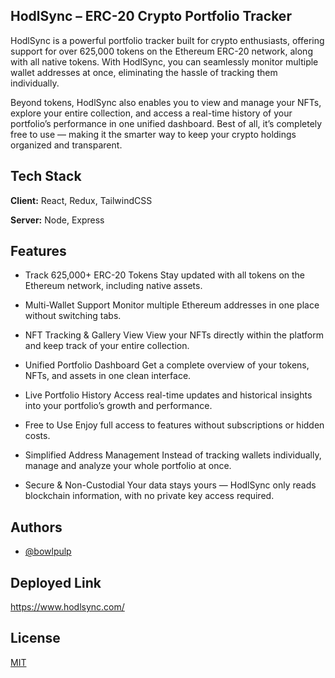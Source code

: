 ## HodlSync – ERC-20 Crypto Portfolio Tracker

HodlSync is a powerful portfolio tracker built for crypto enthusiasts, offering support for over 625,000 tokens on the Ethereum ERC-20 network, along with all native tokens. With HodlSync, you can seamlessly monitor multiple wallet addresses at once, eliminating the hassle of tracking them individually.

Beyond tokens, HodlSync also enables you to view and manage your NFTs, explore your entire collection, and access a real-time history of your portfolio’s performance in one unified dashboard. Best of all, it’s completely free to use — making it the smarter way to keep your crypto holdings organized and transparent.
## Tech Stack

**Client:** React, Redux, TailwindCSS

**Server:** Node, Express


## Features

- Track 625,000+ ERC-20 Tokens
Stay updated with all tokens on the Ethereum network, including native assets.

- Multi-Wallet Support
Monitor multiple Ethereum addresses in one place without switching tabs.

- NFT Tracking & Gallery View
View your NFTs directly within the platform and keep track of your entire collection.

- Unified Portfolio Dashboard
Get a complete overview of your tokens, NFTs, and assets in one clean interface.

- Live Portfolio History
Access real-time updates and historical insights into your portfolio’s growth and performance.

- Free to Use
Enjoy full access to features without subscriptions or hidden costs.

- Simplified Address Management
Instead of tracking wallets individually, manage and analyze your whole portfolio at once.

- Secure & Non-Custodial
Your data stays yours — HodlSync only reads blockchain information, with no private key access required.
## Authors

- [@bowlpulp](https://github.com/BowlPulp)


## Deployed Link

https://www.hodlsync.com/


## License

[MIT](https://choosealicense.com/licenses/mit/)

